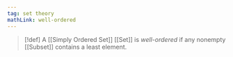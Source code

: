 ```yaml
---
tag: set theory
mathLink: well-ordered
---
```

>[!def]
A [[Simply Ordered Set]] [[Set]] is *well-ordered* if any nonempty [[Subset]] contains a least element.

